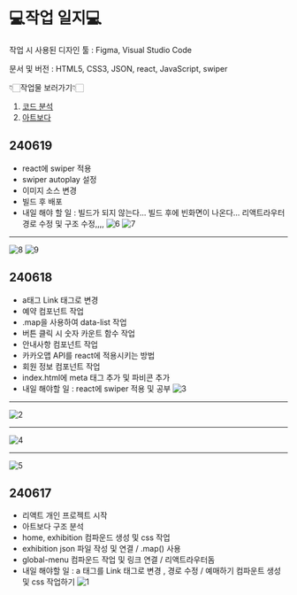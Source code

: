 # 💻작업 일지💻 #

작업 시 사용된 디자인 툴 : Figma, Visual Studio Code

문서 및 버전 : HTML5, CSS3, JSON, react, JavaScript, swiper

👇🏻작업물 보러가기👇🏻
1. [코드 분석](https://www.figma.com/design/71JXuRoXDLE8r9Dig1H6Qb/%EB%A6%AC%EC%95%A1%ED%8A%B8-%EA%B5%AC%ED%98%84-%EA%B0%9C%EC%9D%B8%ED%94%84%EB%A1%9C%EC%A0%9D%ED%8A%B8?node-id=0-1&t=AxAIokB9HLShasKn-1, "피그마로 바로가기")
2. [아트보다](https://gonghanna.github.io/Personal-Project/, "아트보다")

## 240619 ##
- react에 swiper 적용
- swiper autoplay 설정
- 이미지 소스 변경
- 빌드 후 배포
- 내일 해야 할 일 : 빌드가 되지 않는다... 빌드 후에 빈화면이 나온다... 리액트라우터 경로 수정 및 구조 수정,,,,
![6](https://github.com/GongHanna/artboda/assets/160007300/afedcdec-edd9-4ea1-992c-a5072a24fe41)
![7](https://github.com/GongHanna/artboda/assets/160007300/e80edc04-dae7-412d-bb34-7c65201fcac8)

----
![8](https://github.com/GongHanna/artboda/assets/160007300/0484c86a-edf8-4daf-ac1f-405183b6a54d)
![9](https://github.com/GongHanna/artboda/assets/160007300/8861d817-7f88-43f6-9626-8b55bd44a313)

## 240618 ##
- a태그 Link 태그로 변경
- 예약 컴포넌트 작업
- .map을 사용하여 data-list 작업
- 버튼 클릭 시 숫자 카운트 함수 작업
- 안내사항 컴포넌트 작업
- 카카오맵 API를 react에 적용시키는 방법
- 회원 정보 컴포넌트 작업
- index.html에 meta 태그 추가 및 파비콘 추가
- 내일 해야할 일 : react에 swiper 적용 및 공부
![3](https://github.com/GongHanna/artboda/assets/160007300/89401405-251b-49ee-a0a3-72df310a2161)
----

![2](https://github.com/GongHanna/artboda/assets/160007300/8ec5b93e-a7c3-4fc9-9144-23c90b96e1e3)

----
![4](https://github.com/GongHanna/artboda/assets/160007300/b146b65f-8cb6-4bb4-abae-46647c014397)

----
![5](https://github.com/GongHanna/artboda/assets/160007300/f3b676c0-8307-4666-81dc-4601f725445c)

## 240617 ##
- 리액트 개인 프로젝트 시작
- 아트보다 구조 분석
- home, exhibition 컴파운드 생성 및 css 작업
- exhibition json 파일 작성 및 연결 / .map() 사용
- global-menu 컴파운드 작업 및 링크 연결 / 리액트라우터돔
- 내일 해야할 일 : a 태그를 Link 태그로 변경 , 경로 수정 / 예매하기 컴파운트 생성 및 css 작업하기
![1](https://github.com/GongHanna/artboda/assets/160007300/b9c680bd-c15b-4157-8bfc-c82eeb9afce6)
